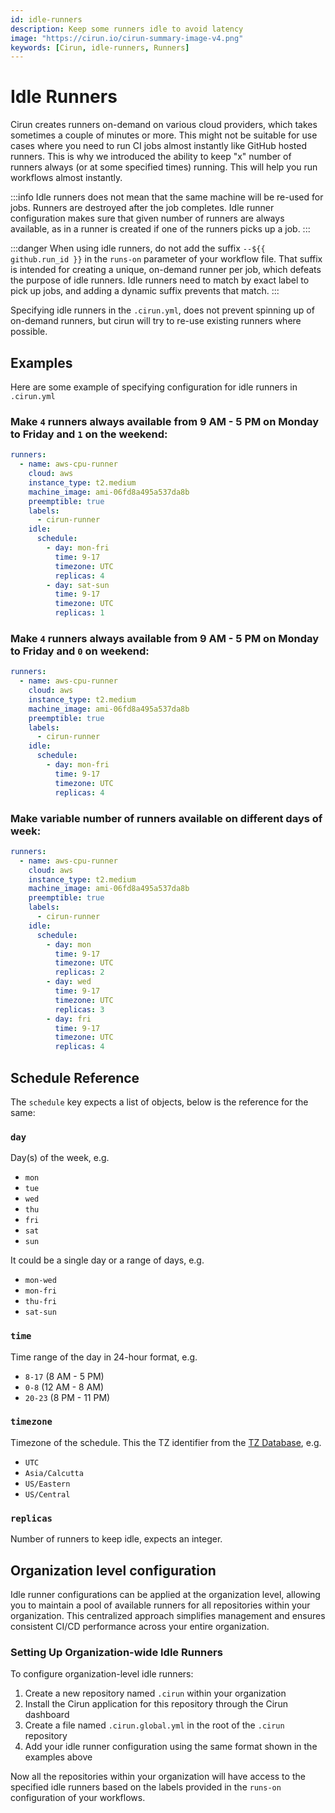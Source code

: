 ```yaml
---
id: idle-runners
description: Keep some runners idle to avoid latency
image: "https://cirun.io/cirun-summary-image-v4.png"
keywords: [Cirun, idle-runners, Runners]
---
```


# Idle Runners

Cirun creates runners on-demand on various cloud providers, which takes sometimes a
couple of minutes or more. This might not be suitable for use cases where you need
to run CI jobs almost instantly like GitHub hosted runners. This is why we introduced
the ability to keep "x" number of runners always (or at some specified times) running.
This will help you run workflows almost instantly.

:::info
Idle runners does not mean that the same machine will be re-used for jobs.
Runners are destroyed after the job completes. Idle runner configuration
makes sure that given number of runners are always available, as in a runner
is created if one of the runners picks up a job.
:::

:::danger
When using idle runners, do not add the suffix `--${{ github.run_id }}` in the `runs-on` parameter
of your workflow file. That suffix is intended for creating a unique, on-demand runner per job,
which defeats the purpose of idle runners. Idle runners need to match by exact label to pick up
jobs, and adding a dynamic suffix prevents that match.
:::

Specifying idle runners in the `.cirun.yml`, does not prevent spinning up of on-demand runners, but
cirun will try to re-use existing runners where possible.

## Examples

Here are some example of specifying configuration for idle runners in `.cirun.yml`

### Make `4` runners always available from 9 AM - 5 PM on Monday to Friday and `1` on the weekend:

```yaml
runners:
  - name: aws-cpu-runner
    cloud: aws
    instance_type: t2.medium
    machine_image: ami-06fd8a495a537da8b
    preemptible: true
    labels:
      - cirun-runner
    idle:
      schedule:
        - day: mon-fri
          time: 9-17
          timezone: UTC
          replicas: 4
        - day: sat-sun
          time: 9-17
          timezone: UTC
          replicas: 1
```


### Make `4` runners always available from 9 AM - 5 PM on Monday to Friday and `0` on weekend:

```yaml
runners:
  - name: aws-cpu-runner
    cloud: aws
    instance_type: t2.medium
    machine_image: ami-06fd8a495a537da8b
    preemptible: true
    labels:
      - cirun-runner
    idle:
      schedule:
        - day: mon-fri
          time: 9-17
          timezone: UTC
          replicas: 4
```

### Make variable number of runners available on different days of week:

```yaml
runners:
  - name: aws-cpu-runner
    cloud: aws
    instance_type: t2.medium
    machine_image: ami-06fd8a495a537da8b
    preemptible: true
    labels:
      - cirun-runner
    idle:
      schedule:
        - day: mon
          time: 9-17
          timezone: UTC
          replicas: 2
        - day: wed
          time: 9-17
          timezone: UTC
          replicas: 3
        - day: fri
          time: 9-17
          timezone: UTC
          replicas: 4
```

## Schedule Reference

The `schedule` key expects a list of objects, below is the reference for the same:

### `day`

Day(s) of the week, e.g.

- `mon`
- `tue`
- `wed`
- `thu`
- `fri`
- `sat`
- `sun`

It could be a single day or a range of days, e.g.

- `mon-wed`
- `mon-fri`
- `thu-fri`
- `sat-sun`

### `time`

Time range of the day in 24-hour format, e.g.

- `8-17` (8 AM - 5 PM)
- `0-8` (12 AM - 8 AM)
- `20-23` (8 PM - 11 PM)


### `timezone`

Timezone of the schedule. This the TZ identifier from the [TZ Database](https://en.wikipedia.org/wiki/List_of_tz_database_time_zones), e.g.

- `UTC`
- `Asia/Calcutta`
- `US/Eastern`
- `US/Central`

### `replicas`

Number of runners to keep idle, expects an integer.

## Organization level configuration

Idle runner configurations can be applied at the organization level, allowing you to maintain a pool of available
runners for all repositories within your organization. This centralized approach simplifies management and ensures
consistent CI/CD performance across your entire organization.

### Setting Up Organization-wide Idle Runners

To configure organization-level idle runners:

1. Create a new repository named `.cirun` within your organization
2. Install the Cirun application for this repository through the Cirun dashboard
3. Create a file named `.cirun.global.yml` in the root of the `.cirun` repository
4. Add your idle runner configuration using the same format shown in the examples above

Now all the repositories within your organization will have access to the specified idle runners based on the labels
provided in the `runs-on` configuration of your workflows.
